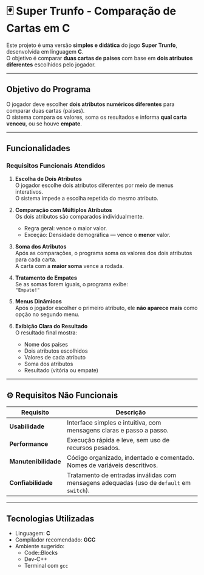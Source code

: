 # 🃏 Super Trunfo - Comparação de Cartas em C

Este projeto é uma versão **simples e didática** do jogo **Super Trunfo**, desenvolvida em linguagem **C**.  
O objetivo é comparar **duas cartas de países** com base em **dois atributos diferentes** escolhidos pelo jogador.

---

##  Objetivo do Programa

O jogador deve escolher **dois atributos numéricos diferentes** para comparar duas cartas (países).  
O sistema compara os valores, soma os resultados e informa **qual carta venceu**, ou se houve **empate**.

---

##  Funcionalidades

###  Requisitos Funcionais Atendidos

1. **Escolha de Dois Atributos**  
   O jogador escolhe dois atributos diferentes por meio de menus interativos.  
   O sistema impede a escolha repetida do mesmo atributo.

2. **Comparação com Múltiplos Atributos**  
   Os dois atributos são comparados individualmente.  
   - Regra geral: vence o maior valor.  
   - Exceção: Densidade demográfica — vence o **menor** valor.

3. **Soma dos Atributos**  
   Após as comparações, o programa soma os valores dos dois atributos para cada carta.  
   A carta com a **maior soma** vence a rodada.

4. **Tratamento de Empates**  
   Se as somas forem iguais, o programa exibe:  
   `"Empate!"`

5. **Menus Dinâmicos**  
   Após o jogador escolher o primeiro atributo, ele **não aparece mais** como opção no segundo menu.

6. **Exibição Clara do Resultado**  
   O resultado final mostra:
   - Nome dos países  
   - Dois atributos escolhidos  
   - Valores de cada atributo  
   - Soma dos atributos  
   - Resultado (vitória ou empate)

---

## ⚙️ Requisitos Não Funcionais

| Requisito | Descrição |
|------------|------------|
| **Usabilidade** | Interface simples e intuitiva, com mensagens claras e passo a passo. |
| **Performance** | Execução rápida e leve, sem uso de recursos pesados. |
| **Manutenibilidade** | Código organizado, indentado e comentado. Nomes de variáveis descritivos. |
| **Confiabilidade** | Tratamento de entradas inválidas com mensagens adequadas (uso de `default` em `switch`). |

---

##  Tecnologias Utilizadas

- Linguagem: **C**
- Compilador recomendado: **GCC**
- Ambiente sugerido:  
  - Code::Blocks  
  - Dev-C++  
  - Terminal com `gcc`
